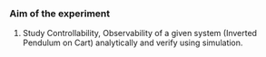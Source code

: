 ### Aim of the experiment

1. Study Controllability, Observability of a given system (Inverted Pendulum on Cart) analytically and verify using simulation.

